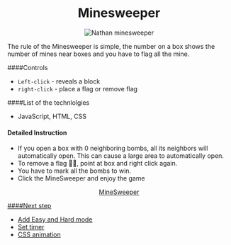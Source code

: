 <h1 align="center">Minesweeper</h1>

<p align="center"><img src="https://i.imgur.com/5d0jjKF.png" alt="Nathan minesweeper"></p>

The rule of the Minesweeper is simple, the number on a box shows the number of mines near boxes and you have to flag all the mine.

####Controls

- `Left-click` - reveals a block
- `right-click` - place a flag or remove flag

####List of the technlolgies

- JavaScript, HTML, CSS

#### Detailed Instruction

- If you open a box with 0 neighboring bombs, all its neighbors will automatically open. This can cause a large area to automatically open.
- To remove a flag 🏳️‍🌈, point at box and right click again.
- You have to mark all the bombs to win.
- Click the MineSweeper and enjoy the game

<p align="center"><a href="https://grey1287.github.io/Minesweeper/">MineSweeper</p>

####Next step

- Add Easy and Hard mode
- Set timer
- CSS animation
